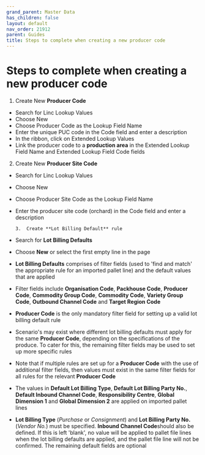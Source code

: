 ```yaml
---
grand_parent: Master Data
has_children: false
layout: default
nav_order: 21912
parent: Guides
title: Steps to complete when creating a new producer code
---
```


# Steps to complete when creating a new producer code

1. Create New **Producer Code**
* Search for Linc Lookup Values
* Choose New
* Choose Producer Code as the Lookup Field Name
* Enter the unique PUC code in the Code field and enter a description
* In the ribbon, click on Extended Lookup Values
* Link the producer code to a **production area** in the Extended Lookup Field Name and Extended Lookup Field Code fields


 2. Create New **Producer Site Code**

* Search for Linc Lookup Values
* Choose New
* Choose Producer Site Code as the Lookup Field Name
* Enter the producer site code (orchard) in the Code field and enter a description




      3.  Create **Lot Billing Default** rule

* Search for **Lot Billing Defaults**
* Choose **New** or select the first empty line in the page
* **Lot Billing Defaults** comprises of filter fields (used to 'find and match' the appropriate rule for an imported pallet line) and the default values that are applied
* Filter fields include **Organisation Code**, **Packhouse Code**, **Producer Code**, **Commodity Group Code**, **Commodity Code**, **Variety Group Code**, **Outbound Channel Code** and **Target Region Code**
* **Producer Code** is the only mandatory filter field for setting up a valid lot billing default rule
* Scenario's may exist where different lot billing defaults must apply for the same **Producer Code**, depending on the specifications of the produce. To cater for this, the remaining filter fields may be used to set up more specific rules
* Note that if multiple rules are set up for a **Producer Code** with the use of additional filter fields, then values must exist in the same filter fields for all rules for the relevant **Producer Code**
* The values in **Default Lot Billing Type**, **Default Lot Billing Party No.**, **Default Inbound Channel Code**, **Responsibility Centre**, **Global Dimension 1** and **Global Dimension 2** are applied on imported pallet lines
* **Lot Billing Type** (*Purchase* or *Consignment*) and **Lot Billing Party No.** (*Vendor No.*) must be specified. **Inbound Channel Code**should also be defined. If this is left 'blank', no value will be applied to pallet file lines when the lot billing defaults are applied, and the pallet file line will not be confirmed. The remaining default fields are optional